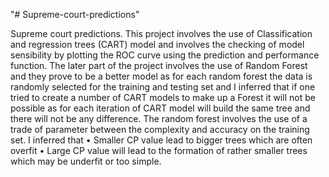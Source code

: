 "# Supreme-court-predictions" 

Supreme court predictions.
This project involves the use of Classification and regression trees (CART) model and involves the checking of model sensibility by plotting the ROC curve using the prediction and performance function.
The later part of the project involves the use of Random Forest and they prove to be a better model as for each random forest the data is randomly selected for the training and testing set and I inferred that if one tried to create a number of CART models to make up a Forest it will not be possible as for each iteration of CART model will build the same tree and there will not be any difference.
The random forest involves the use of a trade of parameter between the complexity and accuracy on the training set.
I inferred that 
•	Smaller CP value lead to bigger trees which are often overfit
•	Large CP value will lead to the formation of rather smaller trees which may be underfit or too simple.
